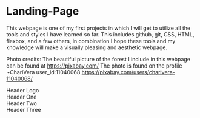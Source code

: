 # Landing-Page
This webpage is one of my first projects in which I will get to utilize all the tools and styles I have learned so far. This includes github, git, CSS, HTML, flexbox, and a few others, in combination I hope these tools and my knowledge will make a visually pleasing and aesthetic webpage.

Photo credits:
The beautiful picture of the forest I include in this webpage can be found at https://pixabay.com/
The photo is found on the profile ~CharlVera
user_id:11040068
https://pixabay.com/users/charlvera-11040068/


 <div class="head-container">
        <div class="header-logo">Header Logo</div>
        <div class="header">Header One</div>
        <div class="header">Header Two</div>
        <div class="header">Header Three</div>
    </div>
